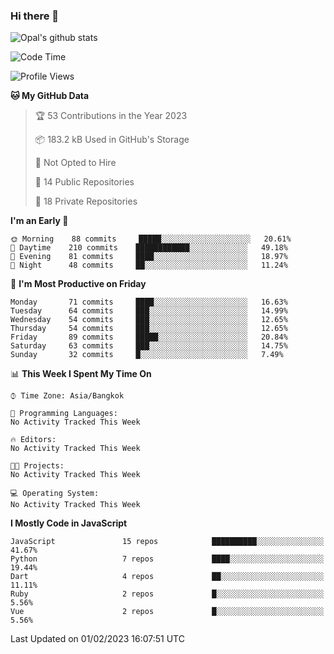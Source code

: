 ### Hi there 👋

![Opal's github stats](https://github-readme-stats.vercel.app/api?username=coolkidneversleep&count_private=true&show_icons=true&theme=radical)


<!--START_SECTION:waka-->
![Code Time](http://img.shields.io/badge/Code%20Time-64%20hrs%2038%20mins-blue)

![Profile Views](http://img.shields.io/badge/Profile%20Views-9-blue)

**🐱 My GitHub Data** 

> 🏆 53 Contributions in the Year 2023
 > 
> 📦 183.2 kB Used in GitHub's Storage 
 > 
> 🚫 Not Opted to Hire
 > 
> 📜 14 Public Repositories 
 > 
> 🔑 18 Private Repositories  
 > 
**I'm an Early 🐤** 

```text
🌞 Morning    88 commits     █████░░░░░░░░░░░░░░░░░░░░   20.61% 
🌆 Daytime    210 commits    ████████████░░░░░░░░░░░░░   49.18% 
🌃 Evening    81 commits     ████░░░░░░░░░░░░░░░░░░░░░   18.97% 
🌙 Night      48 commits     ██░░░░░░░░░░░░░░░░░░░░░░░   11.24%

```
📅 **I'm Most Productive on Friday** 

```text
Monday       71 commits     ████░░░░░░░░░░░░░░░░░░░░░   16.63% 
Tuesday      64 commits     ███░░░░░░░░░░░░░░░░░░░░░░   14.99% 
Wednesday    54 commits     ███░░░░░░░░░░░░░░░░░░░░░░   12.65% 
Thursday     54 commits     ███░░░░░░░░░░░░░░░░░░░░░░   12.65% 
Friday       89 commits     █████░░░░░░░░░░░░░░░░░░░░   20.84% 
Saturday     63 commits     ███░░░░░░░░░░░░░░░░░░░░░░   14.75% 
Sunday       32 commits     █░░░░░░░░░░░░░░░░░░░░░░░░   7.49%

```


📊 **This Week I Spent My Time On** 

```text
⌚︎ Time Zone: Asia/Bangkok

💬 Programming Languages: 
No Activity Tracked This Week

🔥 Editors: 
No Activity Tracked This Week

🐱‍💻 Projects: 
No Activity Tracked This Week

💻 Operating System: 
No Activity Tracked This Week

```

**I Mostly Code in JavaScript** 

```text
JavaScript               15 repos            ██████████░░░░░░░░░░░░░░░   41.67% 
Python                   7 repos             ████░░░░░░░░░░░░░░░░░░░░░   19.44% 
Dart                     4 repos             ██░░░░░░░░░░░░░░░░░░░░░░░   11.11% 
Ruby                     2 repos             █░░░░░░░░░░░░░░░░░░░░░░░░   5.56% 
Vue                      2 repos             █░░░░░░░░░░░░░░░░░░░░░░░░   5.56%

```



 Last Updated on 01/02/2023 16:07:51 UTC
<!--END_SECTION:waka-->
